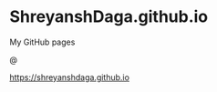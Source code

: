ShreyanshDaga.github.io
=======================

My GitHub pages

@

https://shreyanshdaga.github.io
